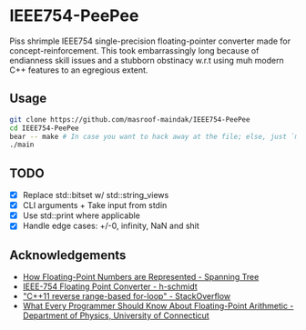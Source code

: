 # IEEE754-PeePee

Piss shrimple IEEE754 single-precision floating-pointer converter made for concept-reinforcement. This took embarrassingly long because of endianness skill issues and a stubborn obstinacy w.r.t using muh modern C++ features to an egregious extent.

## Usage

```bash
git clone https://github.com/masroof-maindak/IEEE754-PeePee
cd IEEE754-PeePee
bear -- make # In case you want to hack away at the file; else, just `make` will suffice
./main
```

## TODO

- [x] Replace std::bitset w/ std::string_views
- [x] CLI arguments + Take input from stdin
- [x] Use std::print where applicable
- [x] Handle edge cases: +/-0, infinity, NaN and shit

## Acknowledgements

- [How Floating-Point Numbers are Represented - Spanning Tree](https://youtu.be/bbkcEiUjehk?feature=shared)
- [IEEE-754 Floating Point Converter - h-schmidt](https://www.h-schmidt.net/FloatConverter/IEEE754.html)
- ["C++11 reverse range-based for-loop" - StackOverflow](https://stackoverflow.com/a/66053335)
- [What Every Programmer Should Know About Floating-Point Arithmetic - Department of Physics, University of Connecticut](https://www.phys.uconn.edu/~rozman/Courses/P2200_15F/downloads/floating-point-guide-2015-10-15.pdf)
